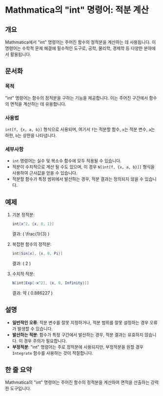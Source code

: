 <!--
Meta Description: # Mathmatica의 "int" 명령어: 적분 계산 ## 개요 Mathmatica에서 "int" 명령어는 주어진 함수의 정적분을 계산하는 데 사용됩니다. 이 명령어는 수학적 문제 해결에 필수적인 도구로, 공학, 물리학, 경제학 등 다양한 분야에서 활용됩니다. ## ...
Meta Keywords: int, 명령어는, 함수의, 있습니다, 주어진
-->

# Mathmatica의 "int" 명령어: 적분 계산

## 개요
Mathmatica에서 "int" 명령어는 주어진 함수의 정적분을 계산하는 데 사용됩니다. 이 명령어는 수학적 문제 해결에 필수적인 도구로, 공학, 물리학, 경제학 등 다양한 분야에서 활용됩니다.

## 문서화
### 목적
"int" 명령어는 함수의 정적분을 구하는 기능을 제공합니다. 이는 주어진 구간에서 함수의 면적을 계산하는 데 유용합니다.

### 사용법
`int[f, {x, a, b}]` 형식으로 사용되며, 여기서 `f`는 적분할 함수, `x`는 적분 변수, `a`는 하한, `b`는 상한을 나타냅니다. 

### 세부사항
- `int` 명령어는 실수 및 복소수 함수에 모두 적용될 수 있습니다.
- 적분이 수치적으로 계산 될 수도 있으며, 이 경우 `N[int[f, {x, a, b}]]` 형식을 사용하여 근사값을 얻을 수 있습니다.
- 적분할 함수가 특정 범위에서 발산하는 경우, 적분 결과는 정의되지 않을 수 있습니다.
  
## 예제
1. 기본 정적분:
   ```mathematica
   int[x^2, {x, 0, 1}]
   ```
   결과: \( \frac{1}{3} \)

2. 복잡한 함수의 정적분:
   ```mathematica
   int[Sin[x], {x, 0, Pi}]
   ```
   결과: \( 2 \)

3. 수치적 적분:
   ```mathematica
   N[int[Exp[-x^2], {x, 0, Infinity}]]
   ```
   결과: 약 \( 0.886227 \)

## 설명
- **일반적인 오류**: 적분 변수를 잘못 지정하거나, 적분 범위를 잘못 설정하는 경우 오류가 발생할 수 있습니다.
- **발산하는 적분**: 함수가 특정 구간에서 발산하는 경우, 적분 결과는 유효하지 않습니다. 이 경우 주의가 필요합니다.
- **부정적분**: "int" 명령어는 주로 정적분에 사용되지만, 부정적분을 원할 경우 `Integrate` 함수를 사용하는 것이 적절합니다.

## 한 줄 요약
Mathmatica의 "int" 명령어는 주어진 함수의 정적분을 계산하여 면적을 산출하는 강력한 도구입니다.